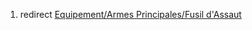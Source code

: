 1.  redirect [Equipement/Armes Principales/Fusil
    d'Assaut](Equipement/Armes_Principales/Fusil_d'Assaut "wikilink")
